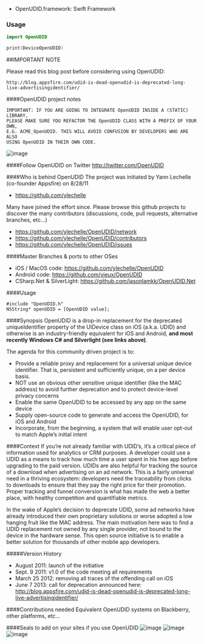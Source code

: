 * OpenUDID.framework: Swift Framework

### Usage
``` swift
import OpenUDID

print(DeviceOpenUDID)
```

##IMPORTANT NOTE

Please read this blog post before considering using OpenUDID:

	http://blog.appsfire.com/udid-is-dead-openudid-is-deprecated-long-live-advertisingidentifier/

####OpenUDID project notes

	IMPORTANT: IF YOU ARE GOING TO INTEGRATE OpenUDID INSIDE A (STATIC) LIBRARY,
	PLEASE MAKE SURE YOU REFACTOR THE OpenUDID CLASS WITH A PREFIX OF YOUR OWN,
	E.G. ACME_OpenUDID. THIS WILL AVOID CONFUSION BY DEVELOPERS WHO ARE ALSO
	USING OpenUDID IN THEIR OWN CODE. 

![image](http://appsfire.com/images/misc/OpenUDID_Industry_supporters_2.png)

####Follow OpenUDID on Twitter
http://twitter.com/OpenUDID

####Who is behind OpenUDID
The project was initiated by Yann Lechelle (co-founder Appsfire) on 8/28/11

- https://github.com/ylechelle

Many have joined the effort since. Please browse this github projects to discover the many contributors (discussions, code, pull requests, alternative branches, etc…)

- https://github.com/ylechelle/OpenUDID/network
- https://github.com/ylechelle/OpenUDID/contributors
- https://github.com/ylechelle/OpenUDID/issues

####Master Branches & ports to other OSes
- iOS / MacOS code: https://github.com/ylechelle/OpenUDID
- Android code: https://github.com/vieux/OpenUDID
- CSharp.Net & SilverLight: https://github.com/jasonlamkk/OpenUDID.Net

####Usage

	#include "OpenUDID.h"
	NSString* openUDID = [OpenUDID value];

####Synopsis
OpenUDID is a drop-in replacement for the deprecated uniqueIdentifier property of the UIDevice class on iOS (a.k.a. UDID) and otherwise is an industry-friendly equivalent for iOS and Android, **and most recently Windows C# and Silverlight (see links above)**.

The agenda for this community driven project is to:
- Provide a reliable proxy and replacement for a universal unique device identifier. That is, persistent and sufficiently unique, on a per device basis.
- NOT use an obvious other sensitive unique identifier (like the MAC address) to avoid further deprecation and to protect device-level privacy concerns
- Enable the same OpenUDID to be accessed by any app on the same device
- Supply open-source code to generate and access the OpenUDID, for iOS and  Android
- Incorporate, from the beginning, a system that will enable user opt-out to match Apple’s initial intent

####Context
If you’re not already familiar with UDID’s, it’s a critical piece of information used for analytics or CRM purposes. A developer could use a UDID as a means to track how much time a user spent in his free app before upgrading to the paid version. UDIDs are also helpful for tracking the source of a download when advertising on an ad network. This is a fairly universal need in a thriving ecosystem: developers need the traceability from clicks to downloads to ensure that they pay the right price for their promotion. Proper tracking and funnel conversion is what has made the web a better place, with healthy competition and quantifiable metrics.

In the wake of Apple’s decision to deprecate UDID, some ad networks have already introduced their own proprietary solutions or worse adopted a low hanging fruit like the MAC address. The main motivation here was to find a UDID replacement not owned by any single provider, not bound to the device in the hardware sense. This open source initiative is to enable a better solution for thousands of other mobile app developers.

#####Version History
- August 2011: launch of the initiative
- Sept. 9 2011: v1.0 of the code meeting all requirements
- March 25 2012: removing all traces of the offending call on iOS
- June 7 2013: call for deprecation announced here:
	http://blog.appsfire.com/udid-is-dead-openudid-is-deprecated-long-live-advertisingidentifier/

####Contributions needed
Equivalent OpenUDID systems on Blackberry, other platforms, etc...

####Seals to add on your sites if you use OpenUDID
![image](http://appsfire.com/images/misc/openudid_seal_large.png)
![image](http://appsfire.com/images/misc/openudid_seal_medium.png)
![image](http://appsfire.com/images/misc/openudid_seal_small.png)
